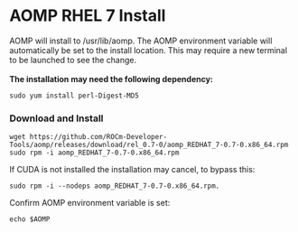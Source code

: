 # AOMP RHEL 7 Install 
AOMP will install to /usr/lib/aomp. The AOMP environment variable will automatically be set to the install location. This may require a new terminal to be launched to see the change.<br>
<br><b>The installation may need the following dependency:</b>
```
sudo yum install perl-Digest-MD5
```
### Download and Install
```
wget https://github.com/ROCm-Developer-Tools/aomp/releases/download/rel_0.7-0/aomp_REDHAT_7-0.7-0.x86_64.rpm
sudo rpm -i aomp_REDHAT_7-0.7-0.x86_64.rpm
```
If CUDA is not installed the installation may cancel, to bypass this:
```
sudo rpm -i --nodeps aomp_REDHAT_7-0.7-0.x86_64.rpm.
```
Confirm AOMP environment variable is set:
```
echo $AOMP
```
